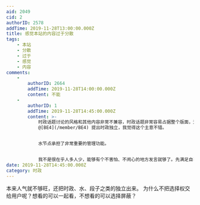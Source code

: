 ```yaml
---
aid: 2049
cid: 2
authorID: 2578
addTime: 2019-11-28T13:00:00.000Z
title: 感觉本站的内容过于分散
tags:
    - 本站
    - 分散
    - 过于
    - 感觉
    - 内容
comments:
    -
        authorID: 2664
        addTime: 2019-11-28T14:00:00.000Z
        content: 不能
    -
        authorID: 1
        addTime: 2019-11-28T14:45:00.000Z
        content: >-
            时政话题讨论的风格和其他内容非常不兼容，时政话题非常容易占据整个版面，这个从旧新品葱都能看出来。另外，网络政论，个人觉得有价值的内容不多，一言不合开喷得多，对方一回嘴整个版面就没法看了。因此
            @[BE4](/member/BE4) 提出时政独立，我觉得这个主意不错。


            水节点承担了非常重要的管理功能。


            我不是很在乎人多人少，能够有个不害怕、不闹心的地方发言就够了。先满足自己的需求，再想其他的。
date: 2019-11-28T14:45:00.000Z
category: 时政
---
```


本来人气就不够旺，还把时政、水、段子之类的独立出来。 为什么不把选择权交给用户呢？想看的可以一起看，不想看的可以选择屏蔽？
